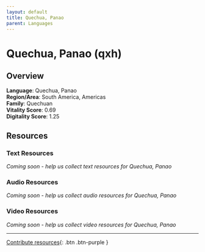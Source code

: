 ```yaml
---
layout: default
title: Quechua, Panao
parent: Languages
---
```


# Quechua, Panao (qxh)

## Overview

**Language**: Quechua, Panao  
**Region/Area**: South America, Americas  
**Family**: Quechuan  
**Vitality Score**: 0.69  
**Digitality Score**: 1.25  

## Resources

### Text Resources
*Coming soon - help us collect text resources for Quechua, Panao*

### Audio Resources
*Coming soon - help us collect audio resources for Quechua, Panao*

### Video Resources
*Coming soon - help us collect video resources for Quechua, Panao*

---

[Contribute resources](https://fairtrain.github.io/){: .btn .btn-purple }
